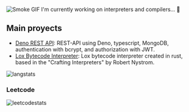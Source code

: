![Smoke GIF](http://www.mortalkombatwarehouse.com/mk3/animations/smoke.gif)
I'm currently working on interpreters and compilers... 🦖

## Main proyects
- [Deno REST API](https://github.com/crr1c4/sql-converter): REST-API using Deno, typescript, MongoDB, authentication with bcrypt, and authorization with JWT.
- [Lox Bytecode Interpreter](https://github.com/crr1c4/lox-bytecode-interpreter): Lox bytecode interpreter created in rust, based in the "Crafting Interpreters" by Robert Nystrom.

![langstats](https://github-readme-stats.vercel.app/api/top-langs/?username=crr1c4&hide=html,css&theme=dark)

### Leetcode
![leetcodestats](https://leetcode-stats-six.vercel.app/?username=cr1c4&theme=dark)
